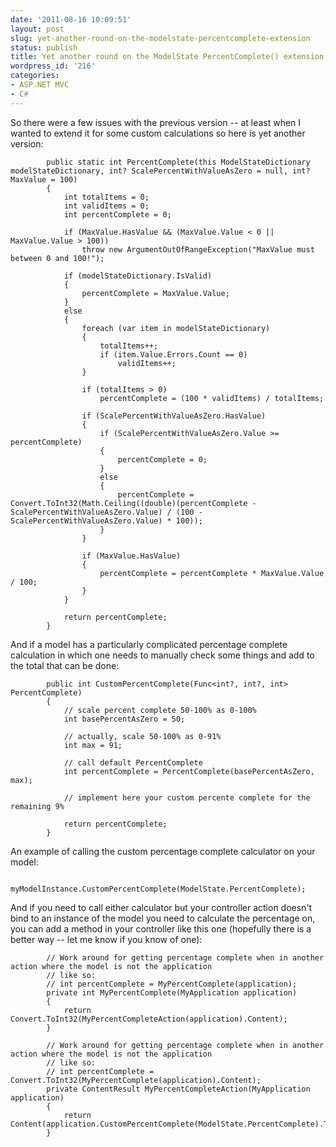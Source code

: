 ```yaml
---
date: '2011-08-16 10:09:51'
layout: post
slug: yet-another-round-on-the-modelstate-percentcomplete-extension
status: publish
title: Yet another round on the ModelState PercentComplete() extension
wordpress_id: '216'
categories:
- ASP.NET MVC
- C#
---
```


So there were a few issues with the previous version -- at least when I wanted to extend it for some custom calculations so here is yet another version:


    
    
            public static int PercentComplete(this ModelStateDictionary modelStateDictionary, int? ScalePercentWithValueAsZero = null, int? MaxValue = 100)
            {
                int totalItems = 0;
                int validItems = 0;
                int percentComplete = 0;
    
                if (MaxValue.HasValue && (MaxValue.Value < 0 || MaxValue.Value > 100))
                    throw new ArgumentOutOfRangeException("MaxValue must between 0 and 100!");
    
                if (modelStateDictionary.IsValid)
                {
                    percentComplete = MaxValue.Value;
                }
                else
                {
                    foreach (var item in modelStateDictionary)
                    {
                        totalItems++;
                        if (item.Value.Errors.Count == 0)
                            validItems++;
                    }
    
                    if (totalItems > 0)
                        percentComplete = (100 * validItems) / totalItems;
    
                    if (ScalePercentWithValueAsZero.HasValue)
                    {
                        if (ScalePercentWithValueAsZero.Value >= percentComplete)
                        {
                            percentComplete = 0;
                        }
                        else
                        {
                            percentComplete = Convert.ToInt32(Math.Ceiling((double)(percentComplete - ScalePercentWithValueAsZero.Value) / (100 - ScalePercentWithValueAsZero.Value) * 100));
                        }
                    }
    
                    if (MaxValue.HasValue)
                    {
                        percentComplete = percentComplete * MaxValue.Value / 100;
                    }
                }
    
                return percentComplete;
            }
    



And if a model has a particularly complicated percentage complete calculation in which one needs to manually check some things and add to the total that can be done:


    
    
            public int CustomPercentComplete(Func<int?, int?, int> PercentComplete)
            {
                // scale percent complete 50-100% as 0-100%
                int basePercentAsZero = 50;
    
                // actually, scale 50-100% as 0-91%
                int max = 91;            
    
                // call default PercentComplete
                int percentComplete = PercentComplete(basePercentAsZero, max);
    
                // implement here your custom percente complete for the remaining 9%
    
                return percentComplete;
            }
    



An example of calling the custom percentage complete calculator on your model:


    
    
            myModelInstance.CustomPercentComplete(ModelState.PercentComplete);
    



And if you need to call either calculator but your controller action doesn't bind to an instance of the model you need to calculate the percentage on, you can add a method in your controller like this one (hopefully there is a better way -- let me know if you know of one):


    
    
            // Work around for getting percentage complete when in another action where the model is not the application
            // like so:
            // int percentComplete = MyPercentComplete(application);
            private int MyPercentComplete(MyApplication application)
            {
                return Convert.ToInt32(MyPercentCompleteAction(application).Content);
            }
    
            // Work around for getting percentage complete when in another action where the model is not the application
            // like so:
            // int percentComplete = Convert.ToInt32(MyPercentComplete(application).Content);
            private ContentResult MyPercentCompleteAction(MyApplication application)
            {
                return Content(application.CustomPercentComplete(ModelState.PercentComplete).ToString());
            }
    
